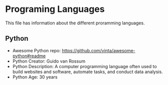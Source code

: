 # Programing Languages
This file has information about the different proramming languages.

## Python
- Awesome Python repo: https://github.com/vinta/awesome-python#readme
- Python Creator: Guido van Rossum
- Python Description: A computer programming language often used to build websites and software, automate tasks, and conduct data analysis.
- Python Age: 30 years
